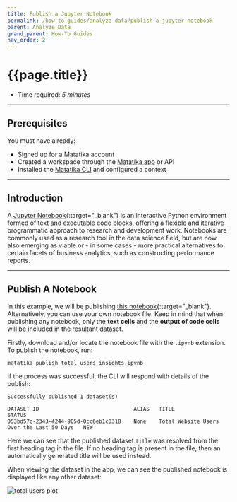 ```yaml
---
title: Publish a Jupyter Notebook
permalink: /how-to-guides/analyze-data/publish-a-jupyter-notebook
parent: Analyze Data
grand_parent: How-To Guides
nav_order: 2
---
```


# {{page.title}}

- Time required: _5 minutes_

---

## Prerequisites

You must have already:

- Signed up for a Matatika account
- Created a workspace through the [Matatika app]({{site.matatika.links.app}}) or API
- Installed the [Matatika CLI]({{site.baseurl}}/cli) and configured a context

---

## Introduction

A [Jupyter Notebook](https://jupyter.readthedocs.io/en/latest/){:target="_blank"} is an interactive Python environment formed of text and executable code blocks, offering a flexible and iterative programmatic approach to research and development work. Notebooks are commonly used as a research tool in the data science field, but are now also emerging as viable or - in some cases - more practical alternatives to certain facets of business analytics, such as constructing performance reports.

---

## Publish A Notebook

In this example, we will be publishing [this notebook](https://github.com/Matatika/matatika-examples/tree/master/simple_cli_publish_notebook){:target="_blank"}. Alternatively, you can use your own notebook file. Keep in mind that when publishing any notebook, only the **text cells** and the **output of code cells** will be included in the resultant dataset.

Firstly, download and/or locate the notebook file with the `.ipynb` extension. To publish the notebook, run:

```bash
matatika publish total_users_insights.ipynb
```

If the process was successful, the CLI will respond with details of the publish:

```
Successfully published 1 dataset(s)

DATASET ID                              ALIAS   TITLE                                       STATUS
053bd57c-2343-4244-905d-0cc6eb1c0318    None    Total Website Users Over the Last 50 Days   NEW
```

Here we can see that the published dataset `title` was resolved from the first heading tag in the file. If no heading tag is present in the file, then an automatically generated title will be used instead.

When viewing the dataset in the app, we can see the published notebook is displayed like any other dataset:

![total users plot]({{site.baseurl}}/assets/img/app-published-dataset-notebook.png)
